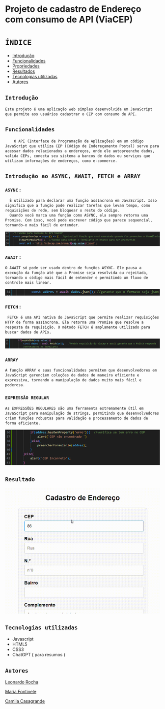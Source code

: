 # Projeto de cadastro de Endereço com consumo de API (ViaCEP)

 
# `ÍNDICE`
 
* [Introdução](#introdução)
* [Funcionalidades](#funcionalidades)
* [Propriedades](#propriedades)
* [Resultados](#resultado)
* [Tecnologias utilizadas](#tecnologias-utilizadas)
* [Autores](#autores)
 
 
## `Introdução`
    Este projeto é uma aplicação web simples desenvolvida em JavaScript que permite aos usuários cadastrar o CEP com consumo de API.
 
## `Funcionalidades`
 
        O API (Interface de Programação de Aplicações) em um código JavaScript que utiliza CEP (Código de Endereçamento Postal) serve para acessar dados relacionados a endereços, onde ele autopreenche dados, valida CEPs, conecta seu sistema a bancos de dados ou serviços que utilizam informações de endereços, como e-commerce.
 
 
## `Introdução ao ASYNC, AWAIT, FETCH e ARRAY`

### `ASYNC` :
      É utilizado para declarar uma função assíncrona em JavaScript. Isso significa que a função pode realizar tarefas que levam tempo, como requisições de rede, sem bloquear o resto do código.
      Quando você marca uma função como ASYNC, ela sempre retorna uma Promise. Com isso, você pode escrever código que parece sequencial, tornando-o mais fácil de entender.
 
![](img/async.png)
 
 ### `AWAIT` :
    O AWAIT só pode ser usado dentro de funções ASYNC. Ele pausa a execução da função até que a Promise seja resolvida ou rejeitada, tornando o código mais fácil de entender e permitindo um fluxo de controle mais linear.
 ![](img/await.png)
 
### `FETCH` :
     FETCH é uma API nativa do JavaScript que permite realizar requisições HTTP de forma assíncrona. Ela retorna uma Promise que resolve a resposta da requisição. O método FETCH é amplamente utilizado para buscar dados de APIs.
![](img/fetch.png)

### `ARRAY`
    A função ARRAY e suas funcionalidades permitem que desenvolvedores em JavaScript gerenciem coleções de dados de maneira eficiente e expressiva, tornando a manipulação de dados muito mais fácil e poderosa.
 
 ### `EXPRESSÃO REGULAR`
    As EXPRESSÕES REGULARES são uma ferramenta extremamente útil em JavaScript para manipulação de strings, permitindo que desenvolvedores criem funções robustas para validação e processamento de dados de forma eficiente.

 ![](img/array.png)
 
## `Resultado`
![](img/gravando-cadastro.gif)
 
## `Tecnologias utilizadas`
 - Javascript
 - HTML5
 - CSS3
 - ChatGPT ( para resumos )
 
## `Autores`
[Leonardo Rocha](https://github.com/LeonardoRochaMarista/LeonardoRochaMarista)

[Maria Fontinele](https://github.com/dudafontinele)

[Camila Casagrande](https://github.com/camilacasagrande)